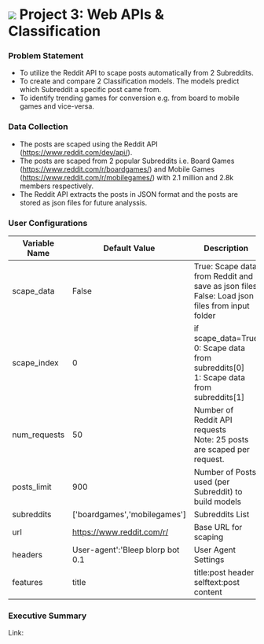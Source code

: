 # ![](https://ga-dash.s3.amazonaws.com/production/assets/logo-9f88ae6c9c3871690e33280fcf557f33.png) Project 3: Web APIs & Classification

### Problem Statement

- To utilize the Reddit API to scape posts automatically from 2 Subreddits.
- To create and compare 2 Classification models. The models predict which Subreddit a specific post came from. 
- To identify trending games for conversion e.g. from board to mobile games and vice-versa.

### Data Collection

- The posts are scaped using the Reddit API (https://www.reddit.com/dev/api/).
- The posts are scaped from 2 popular Subreddits i.e. Board Games (https://www.reddit.com/r/boardgames/) and Mobile Games (https://www.reddit.com/r/mobilegames/) with 2.1 million and 2.8k members respectively.
- The Reddit API extracts the posts in JSON format and the posts are stored as json files for future analyssis.

### User Configurations

| Variable Name | Default Value | Description |
| --- | --- | --- |
| scape_data | False | True: Scape data from Reddit and save as json files<br>False: Load json files from input folder |
| scape_index | 0 | if scape_data=True<br>0: Scape data from subreddits[0]<br>1: Scape data from subreddits[1] |
| num_requests | 50 | Number of Reddit API requests<br>Note: 25 posts are scaped per request. |
| posts_limit | 900 | Number of Posts used (per Subreddit) to build models |
| subreddits | ['boardgames','mobilegames'] | Subreddits List |
| url | https://www.reddit.com/r/ | Base URL for scaping |
| headers | User-agent':'Bleep blorp bot 0.1 | User Agent Settings |
| features | title | title:post header<br>selftext:post content |

### Executive Summary

Link:
